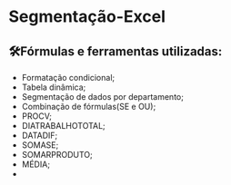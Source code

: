 # Segmentação-Excel

## 🛠️Fórmulas e ferramentas utilizadas:
- Formatação condicional;
- Tabela dinâmica;
- Segmentação de dados por departamento;
- Combinação de fórmulas(SE e OU);
- PROCV;
- DIATRABALHOTOTAL;
- DATADIF;
- SOMASE;
- SOMARPRODUTO;
- MÉDIA;
- 
